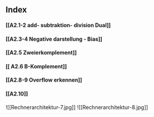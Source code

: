 ## Index
#### [[A2.1-2 add- subtraktion- division Dual]]
#### [[A2.3-4 Negative darstellung - Bias]]
#### [[A2.5 Zweierkomplement]]
#### [[ A2.6 B-Komplement]]
#### [[A2.8-9 Overflow erkennen]]
#### [[A2.10]]

![[Rechnerarchitektur-7.jpg]]
![[Rechnerarchitektur-8.jpg]]